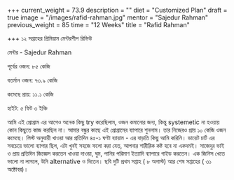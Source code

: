 +++
current_weight = 73.9
description = ""
diet = "Customized Plan"
draft = true
image = "/images/rafid-rahman.jpg"
mentor = "Sajedur Rahman"
previous_weight = 85
time = "12 Weeks"
title = "Rafid Rahman"

+++
১২ সপ্তাহের প্রিমিয়াম মেন্টরশীপ রিভিউ

মেন্টর - Sajedur Rahman

পূর্বের ওজন: ৮৫ কেজি

বতর্মান ওজন: ৭৩.৯ কেজি

কমেছে প্রায়: ১১.১ কেজি

হাইট: ৫ ফিট ৩ ইঞ্চি

আমি এই প্রোগ্রাম এর আগেও অনেক কিছু try করেছিলাম, ওজন কমানোর জন্য, কিন্তু systemetic না হওয়ায় কোন কিছুতে কাজ করছিল না। আমার বন্ধুর কাছে এই প্রোগ্রামের ব্যাপারে শুনলাম। তার নিজেরও প্রায় ১০ কেজি ওজন কমেছে। লিস্ট অনুযায়ী খাওয়া আর প্রতিদিন ৪৫-১ ঘণ্টা ব্যায়াম - এর বাড়তি কিছু আমি করিনি। ডায়েট চার্ট এর সবচেয়ে ভালো ব্যাপার ছিল, এটা খুবই সহজে ফলো করা যেত, আপনার শারীরিক কষ্ট হবে না একদমই। সাজেদুর ভাই ও প্রায় প্রতিদিন জিজ্ঞেস করতেন খাওয়া দাওয়া, ঘুম, পানির পরিমাণ ইত্যাদি ব্যাপারে গাইড করতেন। এক জিনিস খেতে ভালো না লাগলে, উনি alternative ও দিতেন। ছবি দুটি প্রথম সপ্তাহ ( ৮ অগাস্ট) আর শেষ সপ্তাহের ( ৩১ অক্টোবর)।